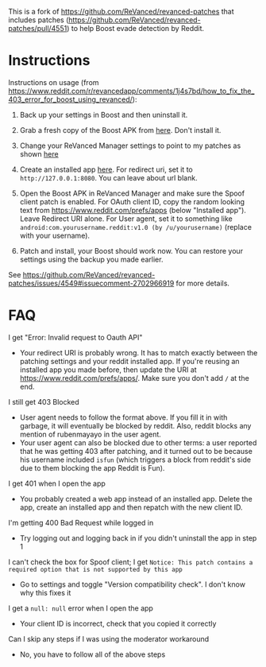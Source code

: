 This is a fork of https://github.com/ReVanced/revanced-patches that includes patches (https://github.com/ReVanced/revanced-patches/pull/4551) to help Boost evade detection by Reddit.

# Instructions
Instructions on usage (from https://www.reddit.com/r/revancedapp/comments/1j4s7bd/how_to_fix_the_403_error_for_boost_using_revanced/):

1. Back up your settings in Boost and then uninstall it.

2. Grab a fresh copy of the Boost APK from [here](https://www.apkmirror.com/apk/ruben-mayayo/boost-for-reddit/boost-for-reddit-1-12-12-release/boost-for-reddit-1-12-12-android-apk-download/). Don't install it.

3. Change your ReVanced Manager settings to point to my patches as shown [here](https://github.com/user-attachments/assets/0094627f-fb5e-45fd-97f3-6ee24d21027e)

4. Create an installed app [here](https://www.reddit.com/prefs/apps/). For redirect uri, set it to `http://127.0.0.1:8080`. You can leave about url blank.

5. Open the Boost APK in ReVanced Manager and make sure the Spoof client patch is enabled. For OAuth client ID, copy the random looking text from https://www.reddit.com/prefs/apps (below "Installed app"). Leave Redirect URI alone. For User agent, set it to something like `android:com.yourusername.reddit:v1.0 (by /u/yourusername)` (replace with your username).

6. Patch and install, your Boost should work now. You can restore your settings using the backup you made earlier.

See https://github.com/ReVanced/revanced-patches/issues/4549#issuecomment-2702966919 for more details.

# FAQ

I get "Error: Invalid request to Oauth API"

* Your redirect URI is probably wrong. It has to match exactly between the patching settings and your reddit installed app. If you're reusing an installed app you made before, then update the URI at https://www.reddit.com/prefs/apps/. Make sure you don't add `/` at the end.

I still get 403 Blocked

* User agent needs to follow the format above. If you fill it in with garbage, it will eventually be blocked by reddit. Also, reddit blocks any mention of rubenmayayo in the user agent.
* Your user agent can also be blocked due to other terms: a user reported that he was getting 403 after patching, and it turned out to be because his username included `isfun` (which triggers a block from reddit's side due to them blocking the app Reddit is Fun).

I get 401 when I open the app

* You probably created a web app instead of an installed app. Delete the app, create an installed app and then repatch with the new client ID.

I'm getting 400 Bad Request while logged in

* Try logging out and logging back in if you didn't uninstall the app in step 1

I can't check the box for Spoof client; I get `Notice: This patch contains a required option that is not supported by this app`

* Go to settings and toggle "Version compatibility check". I don't know why this fixes it

I get a `null: null` error when I open the app

* Your client ID is incorrect, check that you copied it correctly

Can I skip any steps if I was using the moderator workaround

* No, you have to follow all of the above steps
